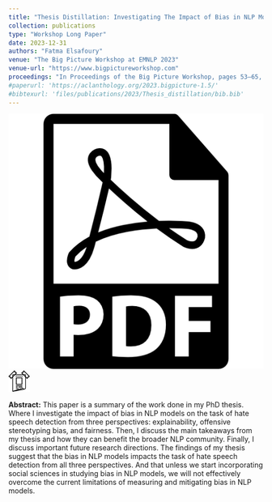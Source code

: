 ```yaml
---
title: "Thesis Distillation: Investigating The Impact of Bias in NLP Models on Hate Speech Detection"
collection: publications
type: "Workshop Long Paper"
date: 2023-12-31
authors: "Fatma Elsafoury"
venue: "The Big Picture Workshop at EMNLP 2023"
venue-url: "https://www.bigpictureworkshop.com"
proceedings: "In Proceedings of the Big Picture Workshop, pages 53–65, Singapore. Association for Computational Linguistics."
#paperurl: 'https://aclanthology.org/2023.bigpicture-1.5/'
#bibtexurl: 'files/publications/2023/Thesis_distillation/bib.bib'
---
```

<a href="/files/publications/2023/Thesis_distillation/Thesis_distilation.pdf"><img alt="Link to paper" src="/images/paper_symbol.png"/></a>
<a href="/files/publications/2023/Thesis_distillation/Thesis_distillation_poster.pdf"><img src="/images/poster_symbol.png" alt="Link to poster" style="width:42px;height:42px;"></a>



**Abstract:** This paper is a summary of the work done in my PhD thesis. Where I investigate the impact of bias in NLP models on the task of 
hate speech detection from three perspectives: explainability, offensive stereotyping bias, and fairness. Then, I discuss the main takeaways from my thesis and how they can benefit the broader NLP community. Finally, I discuss important future research directions. The findings of my thesis suggest that the bias in NLP models impacts the task of hate speech detection from all three perspectives. And that unless we start incorporating social sciences in studying bias in NLP models, we will not effectively overcome the current limitations of measuring and mitigating bias in NLP models.